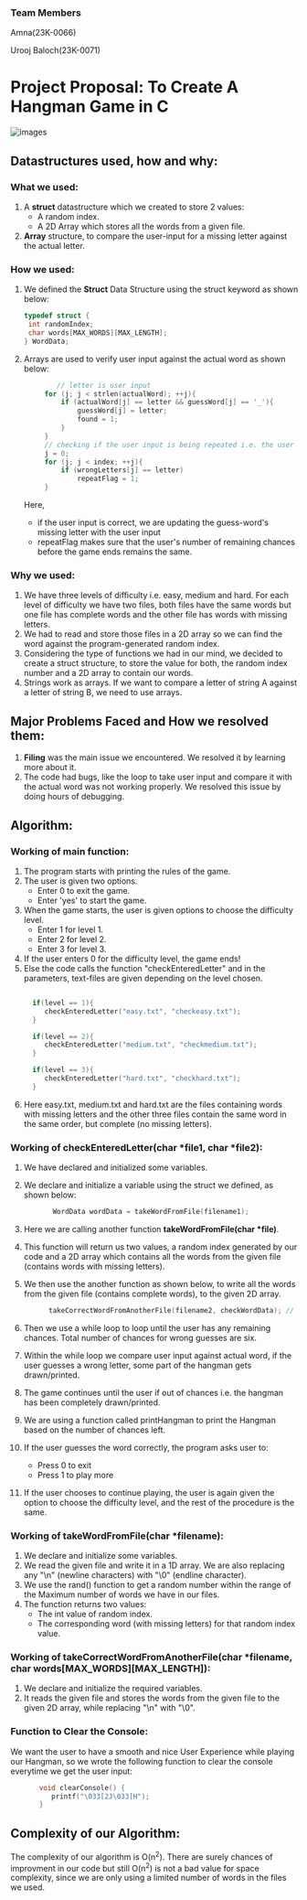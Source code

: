 ### Team Members
Amna(23K-0066)

Urooj Baloch(23K-0071)

# Project Proposal: To Create A Hangman Game in C

![images](https://github.com/NUCES-Khi/pfproject-bit-rebels/assets/144048378/cc95f64c-871c-4e6d-95a2-80bc56c3c175)


## Datastructures used, how and why:

### What we used:
1. A <strong>struct</strong> datastructure which we created to store 2 values:
   * A random index.
   * A 2D Array which stores all the words from a given file.
2. <strong>Array</strong> structure, to compare the user-input for a missing letter against the actual letter.

### How we used:
1. We defined the <strong>Struct</strong> Data Structure using the struct keyword as shown below:

   ```C
   typedef struct {
    int randomIndex;
    char words[MAX_WORDS][MAX_LENGTH];
   } WordData;
   ```
2. Arrays are used to verify user input against the actual word as shown below:
   ```C
           // letter is user input
		for (j; j < strlen(actualWord); ++j){
			if (actualWord[j] == letter && guessWord[j] == '_'){
				guessWord[j] = letter;
				found = 1;
			}
		}
		// checking if the user input is being repeated i.e. the user has already entered that letter before:
		j = 0;
		for (j; j < index; ++j){
			if (wrongLetters[j] == letter) 
				repeatFlag = 1;
		}
   ```
   Here,
   * if the user input is correct, we are updating the guess-word's missing letter with the user input
   * repeatFlag makes sure that the user's number of remaining chances before the game ends remains the same.

### Why we used:

1. We have three levels of difficulty i.e. easy, medium and hard. For each level of difficulty we have two files, both files have the same words but one file has complete words and the other file has words with missing letters.
2. We had to read and store those files in a 2D array so we can find the word against the program-generated random index.
3. Considering the type of functions we had in our mind, we decided to create a struct structure, to store the value for both, the random index number and a 2D array to contain our words.
4. Strings work as arrays. If we want to compare a letter of string A against a letter of string B, we need to use arrays.

## Major Problems Faced and How we resolved them:

1. <strong>Filing</strong> was the main issue we encountered. We resolved it by learning more about it.
2. The code had bugs, like the loop to take user input and compare it with the actual word was not working properly. We resolved this issue by doing hours of debugging.

## Algorithm:

### Working of main function:

1. The program starts with printing the rules of the game.
2. The user is given two options.
   * Enter 0 to exit the game.
   * Enter 'yes' to start the game.
3. When the game starts, the user is given options to choose the difficulty level.
   * Enter 1 for level 1.
   * Enter 2 for level 2.
   * Enter 3 for level 3.
4. If the user enters 0 for the difficulty level, the game ends!
5. Else the code calls the function "checkEnteredLetter" and in the parameters, text-files are given depending on the level chosen.
   ```C
   
     if(level == 1){
        checkEnteredLetter("easy.txt", "checkeasy.txt");
     }
   
     if(level == 2){
        checkEnteredLetter("medium.txt", "checkmedium.txt");
     }
   
     if(level == 3){
        checkEnteredLetter("hard.txt", "checkhard.txt");
     }
   
   ```
6. Here easy.txt, medium.txt and hard.txt are the files containing words with missing letters and the other three files contain the same word in the same order, but complete (no missing letters).

### Working of checkEnteredLetter(char *file1, char *file2):

1. We have declared and initialized some variables.
2. We declare and initialize a variable using the struct we defined, as shown below:

   ```C
          WordData wordData = takeWordFromFile(filename1); 
   ```
3. Here we are calling another function <strong>takeWordFromFile(char *file)</strong>.
4. This function will return us two values, a random index generated by our code and a 2D array which contains all the words from the given file (contains words with missing letters).
5. We then use the another function as shown below, to write all the words from the given file (contains complete words), to the given 2D array.
   ```C
         takeCorrectWordFromAnotherFile(filename2, checkWordData); // reads the given files and writes it all in our 2D array
   ```
6. Then we use a while loop to loop until the user has any remaining chances. Total number of chances for wrong guesses are six.
7. Within the while loop we compare user input against actual word, if the user guesses a wrong letter, some part of the hangman gets drawn/printed.
8. The game continues until the user if out of chances i.e. the hangman has been completely drawn/printed.
9. We are using a function called printHangman to print the Hangman based on the number of chances left.
10. If the user guesses the word correctly, the program asks user to:
    * Press 0 to exit
    * Press 1 to play more
11. If the user chooses to continue playing, the user is again given the option to choose the difficulty level, and the rest of the procedure is the same.

### Working of takeWordFromFile(char *filename):

1. We declare and initialize some variables.
2. We read the given file and write it in a 1D array. We are also replacing any "\n" (newline characters) with "\0" (endline character).
3. We use the rand() function to get a random number within the range of the Maximum number of words we have in our files.
4. The function returns two values:
   * The int value of random index.
   * The corresponding word (with missing letters) for that random index value.

### Working of takeCorrectWordFromAnotherFile(char *filename, char words[MAX_WORDS][MAX_LENGTH]):

1. We declare and initialize the required variables.
2. It reads the given file and stores the words from the given file to the given 2D array, while replacing "\n" with "\0".

### Function to Clear the Console:

We want the user to have a smooth and nice User Experience while playing our Hangman, so we wrote the following function to clear the console everytime we get the user input:
```C
       void clearConsole() {
          printf("\033[2J\033[H");
       }
```

## Complexity of our Algorithm:
The complexity of our algorithm is O(n<sup>2</sup>). There are surely chances of improvment in our code but still O(n<sup>2</sup>) is not a bad value for space complexity, since we are only using a limited number of words in the files we used.
